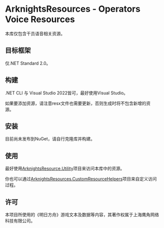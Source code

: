 # ArknightsResources - Operators Voice Resources

本库仅包含干员语音相关资源。

## 目标框架
仅.NET Standard 2.0。

## 构建
.NET CLI 与 Visual Studio 2022皆可，最好使用Visual Studio。

如果要添加资源，请注意resx文件也需要更新，否则生成时将不包含新增的资源。

## 安装
目前尚未发布到NuGet，请自行克隆库并构建。

## 使用
最好使用[ArknightsResource.Utility](https://github.com/ArknightsResources/Utility)项目来访问本库中的资源。

你也可以通过[ArknightsResources.CustomResourceHelpers](https://github.com/ArknightsResources/CustomResourceHelpers)项目来自定义访问过程。

## 许可
本项目所使用的《明日方舟》游戏文本及数据等内容，其著作权属于上海鹰角网络科技有限公司。
